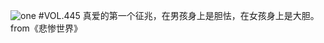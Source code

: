 ![one](http://image.wufazhuce.com/Fj_V2xpTXnywK0XaixRzQiGSvT_d)
#VOL.445
真爱的第一个征兆，在男孩身上是胆怯，在女孩身上是大胆。from《悲惨世界》